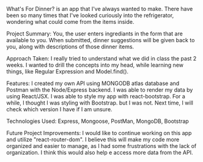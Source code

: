 What's For Dinner? is an app that I've always wanted to make. There have been so many times that I've looked curiously into the refrigerator, wondering what could come from the items inside.

Project Summary:
You, the user enters ingrediants in the form that are available to you. When submitted, dinner suggestions will be given back to you, along with descriptions of those dinner items.

Approach Taken: 
I really tried to understand what we did in class the past 2 weeks. I wanted to drill the concepts into my head, while learning new things, like Regular Expression and Model.find().

Features:
I created my own API using MONGODB atlas database and Postman with the Node/Express backend. I was able to render my data by using React/JSX. 
I was able to style my app with react-bootstrap.
For a while, I thought I was styling with Bootstrap. but I was not. Next time, I will check which version I have if I am unsure.

Technologies Used:
Express, Mongoose, PostMan, MongoDB, Bootstrap

Future Project Improvements:
I would like to continue working on this app and utilize "react-router-dom". I believe this will make my code more organized and easier to manage, as I had some frustrations with the lack of organization. I think this would also help e access more data from the API.